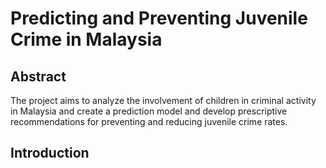 # Predicting and Preventing Juvenile Crime in Malaysia

## Abstract 
The project aims to analyze the involvement of children in criminal activity in Malaysia and  create a prediction model and develop prescriptive recommendations for preventing and reducing juvenile crime rates.

## Introduction



